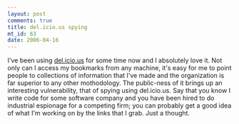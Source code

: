 ```yaml
--- 
layout: post
comments: true
title: del.icio.us spying
mt_id: 63
date: 2006-04-16
---
```

I've been using [del.icio.us](http://del.icio.us) for some time now and I absolutely love it.  Not only can I access my bookmarks from any machine, it's easy for me to point people to collections of information that I've made and the organization is far superior to any other mothodology.  The public-ness of it brings up an interesting vulnerability, that of spying using del.icio.us.  Say that you know I write code for some software company and you have been hired to do industrial espionage for a competing firm; you can probably get a good idea of what I'm working on by the links that I grab.  Just a thought.
